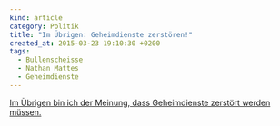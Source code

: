 ```yaml
---
kind: article
category: Politik
title: "Im Übrigen: Geheimdienste zerstören!"
created_at: 2015-03-23 19:10:30 +0200
tags:
  - Bullenscheisse
  - Nathan Mattes
  - Geheimdienste
---
```


[Im Übrigen bin ich der Meinung, dass Ge­heim­diens­te zerstört werden
müssen.](https://bullenscheisse.de/2015/zweck-und-mittel/
"„Zweck und Mittel“ bei Bullenscheisse")

